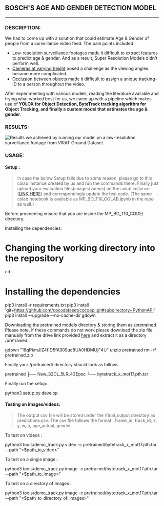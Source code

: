 ## BOSCH'S AGE AND GENDER DETECTION MODEL

---
### DESCRIPTION:
We had to come up with a solution that could estimate Age & Gender of people from a surveillance video feed. The pain points included :
* <u>Low-resolution surveillance</u> footages made it difficult to extract features to predict age & gender. And as a result, Super Resolution Models didn't perform well.
* <u>Cameras at varying height</u> posed a challenge as the viewing angles became more complicated.
* <u>Occlusion</u> between objects made it difficult to assign a unique tracking-ID to a person throughout the video.

After experimenting with various models, reading the literature available and trying what worked best for us, we came up with a pipeline which makes use of <b>YOLOX for Object Detection, ByteTrack tracking algorithm for Object Tracking, and finally a custom model that estimates the age & gender</b>.

### RESULTS:
![Results we achieved by running our model on a low-resolution surveillance footage from VIRAT Ground Dataset](./final_output/outputForReadme.gif)

### USAGE: 

#### Setup :

> In case the below Setup fails due to some reason, please go to this colab instance created by us and run the commands there. Finally just upload your evaluation files(images/videos) on the colab instance ([LINK HERE](https://colab.research.google.com/drive/1Q96qgB7mVweHwGtjGt_LscQqG2hDbKk-?usp=sharing)) and correspondingly update the test code. (The same colab notebook is available as MP_BO_T10_COLAB.ipynb in the repo as well.)

Before proceeding ensure that you are inside the MP_BO_T10_CODE/ directory.

Installing the dependencies:

# Changing the working directory into the repository
cd <TODO : insert repo name here>
# Installing the dependencies
pip3 install -r requirements.txt
pip3 install 'git+https://github.com/cocodataset/cocoapi.git#subdirectory=PythonAPI'
pip3 install --upgrade --no-cache-dir gdown

 Downloading the pretrained models directory & storing them as /pretrained. Please note, if these commands do not work please download the zip file manually from the drive link provided [here](https://drive.google.com/file/d/18qPkmJIZ4fID5fA309uc8UA0HDMUjF4U/view?usp=sharing) and extract it as a directory /pretrained.

gdown "18qPkmJIZ4fID5fA309uc8UA0HDMUjF4U"
unzip pretrained
rm -rf pretrained.zip


Finally your /pretrained/ directory should look as follows
 
pretrained
    ├── New_32CL_5LR_43Epoc
    └── bytetrack_x_mot17.pth.tar
 

Finally run the setup:

python3 setup.py develop

#### Testing on images/videos:

> The output csv file will be stored under the /final_output directory as predictions.csv.
> The csv file follows the format : frame_id, track_id, x, y, w, h, age_actual, gender

To test on videos :

python3 tools/demo_track.py video -c pretrained/bytetrack_x_mot17.pth.tar --path "<$path_to_video>" 


To test on a single image :

python3 tools/demo_track.py image -c pretrained/bytetrack_x_mot17.pth.tar --path "<$path_to_image>" 


To test on a directory of images :

python3 tools/demo_track.py image -c pretrained/bytetrack_x_mot17.pth.tar --path "<$path_to_directory_of_images>" 


